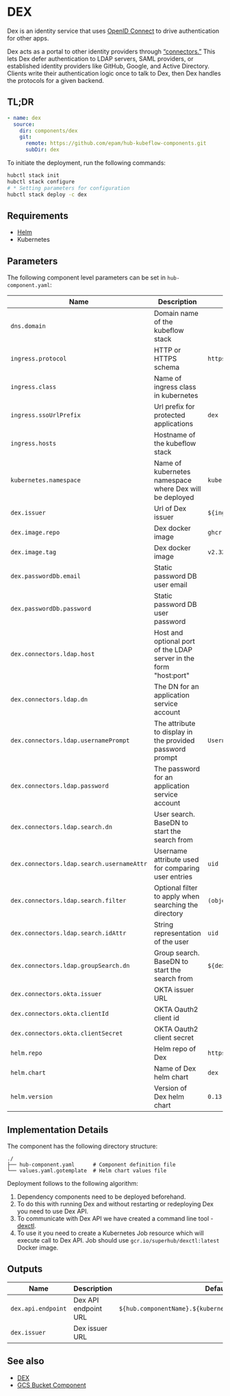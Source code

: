 # DEX

Dex is an identity service that uses [OpenID Connect](https://openid.net/connect/) to drive authentication for other apps.

Dex acts as a portal to other identity providers through [“connectors.”](https://dexidp.io/docs/connectors/) This lets Dex defer authentication to LDAP servers, SAML providers, or established identity providers like GitHub, Google, and Active Directory. Clients write their authentication logic once to talk to Dex, then Dex handles the protocols for a given backend.

## TL;DR

```yaml
- name: dex
  source:
    dir: components/dex
    git:
      remote: https://github.com/epam/hub-kubeflow-components.git
      subDir: dex
```

To initiate the deployment, run the following commands:
```bash
hubctl stack init
hubctl stack configure
# * Setting parameters for configuration 
hubctl stack deploy -c dex
```

## Requirements

- [Helm](https://helm.sh/docs/intro/install/)
- Kubernetes

## Parameters

The following component level parameters can be set in `hub-component.yaml`:

| Name                                      | Description                                                       | Default Value                            | Required |
|-------------------------------------------|-------------------------------------------------------------------|------------------------------------------|:--------:|
| `dns.domain`                              | Domain name of the kubeflow stack                                 |                                          |          |
| `ingress.protocol`                        | HTTP or HTTPS schema                                              | `https`                                  |          |
| `ingress.class`                           | Name of ingress class in kubernetes                               |                                          |          |
| `ingress.ssoUrlPrefix`                    | Url prefix for protected applications                             | `dex`                                    |          |
| `ingress.hosts`                           | Hostname of the kubeflow stack                                    |                                          |          |
| `kubernetes.namespace`                    | Name of kubernetes namespace where Dex will be deployed           | `kube-system`                            |          |
| `dex.issuer`                              | Url of Dex issuer                                                 | `${ingress.protocol}://${ingress.hosts}` |          |
| `dex.image.repo`                          | Dex docker image                                                  | `ghcr.io/dexidp/dex`                     |          |
| `dex.image.tag`                           | Dex docker image                                                  | `v2.32.0`                                |          |
| `dex.passwordDb.email`                    | Static password DB user email                                     |                                          |    x     |
| `dex.passwordDb.password`                 | Static password DB user password                                  |                                          |    x     |
| `dex.connectors.ldap.host`                | Host and optional port of the LDAP server in the form "host:port" |                                          |          |
| `dex.connectors.ldap.dn`                  | The DN for an application service account                         |                                          |          |
| `dex.connectors.ldap.usernamePrompt`      | The attribute to display in the provided password prompt          | `Username`                               |          |
| `dex.connectors.ldap.password`            | The password for an application service account                   |                                          |          |
| `dex.connectors.ldap.search.dn`           | User search. BaseDN to start the search from                      |                                          |          |
| `dex.connectors.ldap.search.usernameAttr` | Username attribute used for comparing user entries                | `uid`                                    |          |
| `dex.connectors.ldap.search.filter`       | Optional filter to apply when searching the directory             | `(objectClass=user)`                     |          |
| `dex.connectors.ldap.search.idAttr`       | String representation of the user                                 | `uid`                                    |          |
| `dex.connectors.ldap.groupSearch.dn`      | Group search. BaseDN to start the search from                     | `${dex.ldap.search.dn}`                  |          |
| `dex.connectors.okta.issuer`              | OKTA issuer URL                                                   |                                          |          |
| `dex.connectors.okta.clientId`            | OKTA Oauth2 client id                                             |                                          |          |
| `dex.connectors.okta.clientSecret`        | OKTA Oauth2 client secret                                         |                                          |          |
| `helm.repo`                               | Helm repo of Dex                                                  | `https://charts.dexidp.io`               |          |
| `helm.chart`                              | Name of Dex helm chart                                            | `dex`                                    |          |
| `helm.version`                            | Version of Dex helm chart                                         | `0.13.0`                                 |          |

## Implementation Details

The component has the following directory structure:
```text
./
├── hub-component.yaml      # Component definition file
└── values.yaml.gotemplate  # Helm chart values file
```

Deployment follows to the following algorithm:
1. Dependency components need to be deployed beforehand.
2. To do this with running Dex and without restarting or redeploying Dex you need to use Dex API. 
3. To communicate with Dex API we have created a command line tool - [dexctl](https://github.com/agilestacks/dexctl). 
4. To use it you need to create a Kubernetes Job resource which will execute call to Dex API. Job should use `gcr.io/superhub/dexctl:latest` Docker image.

## Outputs

| Name               | Description          | Default Value                                                    | Required |
|--------------------|----------------------|------------------------------------------------------------------|:--------:|
| `dex.api.endpoint` | Dex API endpoint URL | `${hub.componentName}.${kubernetes.namespace}.svc.cluster.local` |          |
| `dex.issuer`       | Dex issuer URL       |                                                                  |          |

## See also

* [DEX](https://dexidp.io/)
* [GCS Bucket Component](https://github.com/epam/hub-google-components/tree/develop/gsbucket)